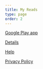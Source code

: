 ```yaml
---
title: My Reads
type: page
order: 2
---
```


[Google Play app][myreads-google-play]

[Details][details]

[Help][help]

[Privacy Policy][privacy-policy]

[myreads-google-play]: https://play.google.com/store/apps/details?id=com.espressoprogrammer.myreads
[details]: /my-reads/details
[help]: /my-reads/help
[privacy-policy]: /my-reads/privacy-policy